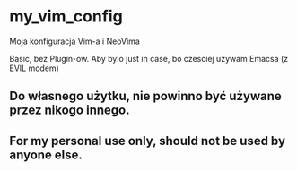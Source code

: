 # my_vim_config

Moja konfiguracja Vim-a i NeoVima

Basic, bez Plugin-ow.
Aby bylo just in case, bo czesciej uzywam Emacsa (z EVIL modem)

## Do własnego użytku, nie powinno być używane przez nikogo innego.
## For my personal use only, should not be used by anyone else.
